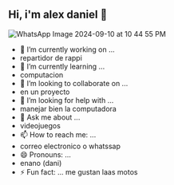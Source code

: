 ## Hi, i'm alex daniel  👋
![WhatsApp Image 2024-09-10 at 10 44 55 PM](https://github.com/user-attachments/assets/ec05a196-74ee-4f73-88b9-c122d3ea66d9)

- 🔭 I’m currently working on ...
- repartidor de rappi 
- 🌱 I’m currently learning ...
- computacion 
- 👯 I’m looking to collaborate on ...
- en un proyecto 
- 🤔 I’m looking for help with ...
- manejar bien la computadora 
- 💬 Ask me about ...
- videojuegos  
- 📫 How to reach me: ...
- correo electronico o whatssap 
- 😄 Pronouns: ...
- enano (dani)
- ⚡ Fun fact: ...
me gustan laas motos 

